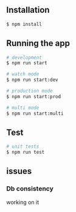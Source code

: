 ## Installation

```bash
$ npm install
```

## Running the app

```bash
# development
$ npm run start

# watch mode
$ npm run start:dev

# production mode
$ npm run start:prod

# multi mode
$ npm run start:multi
```

## Test

```bash
# unit tests
$ npm run test

```

## issues

### Db consistency

working on it
